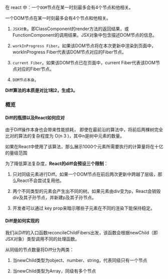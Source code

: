 在 react 中：一个`DOM`节点在某一时刻最多会有4个节点和他相关。

一个DOM节点在某一时刻最多会有4个节点和他相关。

1. `JSX对象`。即ClassComponent的render方法的返回结果，或FunctionComponent的调用结果。JSX对象中包含描述DOM节点的信息。

2. `workInProgress Fiber`。如果该DOM节点将在本次更新中渲染到页面中，workInProgress Fiber代表该DOM节点对应的Fiber节点。

3. `current Fiber`。如果该DOM节点已在页面中，current Fiber代表该DOM节点对应的Fiber节点。

4. `DOM节点本身`。

**Diff算法的本质是对比1和2，生成3。**

### 概览

#### Diff的瓶颈以及React如何应对

由于Diff操作本身也会带来性能损耗， 即使在最前沿的算法中，将前后两棵树完全比对的算法的复杂程度为 O(n 3 )，其中n是树中元素的数量。

如果在React中使用了该算法，那么展示1000个元素所需要执行的计算量将在十亿的量级范围

为了降低算法复杂度，**React的diff会预设三个限制**：

1. 只对同级元素进行Diff。如果一个DOM节点在前后两次更新中跨越了层级，那么React不会尝试复用他。

2. 两个不同类型的元素会产生出不同的树。如果元素由div变为p，React会销毁div及其子孙节点，并新建p及其子孙节点。

3. 开发者可以通过 key prop来暗示哪些子元素在不同的渲染下能保持稳定。

#### Diff是如何实现的

我们从Diff的入口函数reconcileChildFibers出发，该函数会根据newChild（即JSX对象）类型调用不同的处理函数。

从同级的节点数量将Diff分为两类：

1. 当newChild类型为object、number、string，代表同级只有一个节点

2. 当newChild类型为Array，同级有多个节点




